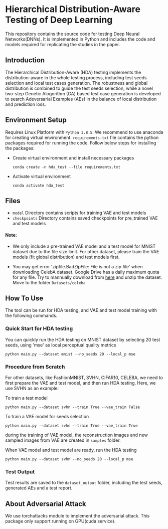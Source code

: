 # Hierarchical Distribution-Aware Testing of Deep Learning
This repository contains the source code for testing Deep Neural Networks(DNNs). It is implemented in Python and includes the code and models required for replicating the studies in the paper.

## Introduction
The Hierarchical Distribution-Aware (HDA) testing implements the distribution-aware in the whole testing process, including test seeds selection and local test cases generation. The robustness and global distribution is combined to guide the test seeds selection, while a novel two-step Genetic Alogorithm (GA) based test case generation is developed to search Adeversarial Examples (AEs) in the balance of local distribution and prediction loss.

## Environment Setup
Requires Linux Platform with `Python 3.8.5`. We recommend to use anaconda for creating virtual environment. `requirements.txt` file contains the python packages required for running the code. Follow below steps for installing the packages:
- Create virtual environment and install necessary packages

	`conda create -n hda_test --file requirements.txt`

- Activate virtual environment

	`conda activate hda_test`


## Files
- `model` Directory contains scripts for training VAE and test models
- `checkpoints` Directory contains saved checkpoints for pre_trained VAE and test models

#### Note: 
- We only include a pre-trained VAE model and a test model for MNIST dataset due to the file size limit. For other dataset, please train the VAE models (fit global distribution) and test models first.

- You may get error 'zipfile.BadZipFile: File is not a zip file' when downloading CelebA dataset. Google Drive has a daily maximum quota for any file. Try to mannually download from [here](https://drive.google.com/drive/folders/0B7EVK8r0v71pWEZsZE9oNnFzTm8?resourcekey=0-5BR16BdXnb8hVj6CNHKzLg) and unzip the dataset. Move to the folder `Datasets/celeba`

## How To Use 
The tool can be run for HDA testing, and VAE and test model training with the following commands.

### Quick Start for HDA testing
You can quickly run the HDA testing on MNIST dataset by selecting 20 test seeds, using 'mse' as local perceptual quality metrics
``` 
python main.py --dataset mnist --no_seeds 20 --local_p mse
```
### Procedure from Scratch
For other datasets, like FashionMNIST, SVHN, CIFAR10, CELEBA, we need to first prepare the VAE and test model, and then run HDA testing. Here, we use SVHN as an example:

To train a test model
``` 
python main.py --dataset svhn --train True --vae_train False
```

To train a VAE model for seeds selection
``` 
python main.py --dataset svhn --train True --vae_train True
```
during the training of VAE model, the reconstruction images and new sampled images from VAE are created in `samples` folder.

When VAE model and test model are ready, run the HDA testing
``` 
python main.py --dataset svhn --no_seeds 20 --local_p mse
```

### Test Output
Test results are saved to the `dataset_output` folder, including the test seeds, generated AEs and a test report.

## About Adversarial Attack
We use torchattacks module to implement the adversarial attack. This package only support running on GPU(cuda service).



